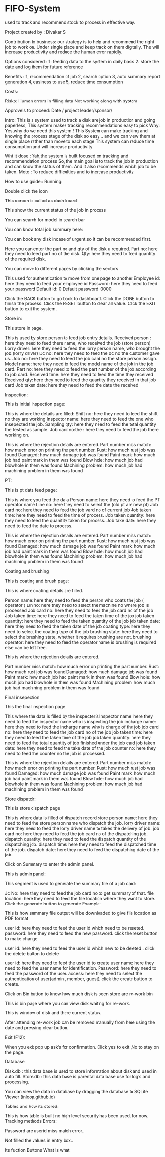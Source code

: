 # FIFO-System
used to track and recommend stock to process in effective way.




Project created by : Divakar S


Contribution to business: 
our strategy is to help and recommend the right job to work on. Under single place and keep track on them digitally. The will increase productivity and reduce the human error rapidly.

Options considered :
1: feeding data to the system in daily basis
2. store the date and log them for future reference 

Benefits :
1, recommendation of job
2, search option
3, auto summary  report generation
4, easiness to use
5, reduce time consumption

Costs:


Risks:
Human errors in filling data
Not working along with system


Approvels to proceed:
Date / project leader/sponsor/



Intro:
This is a system used to track a disk are job in production and going paperless,
This system makes tracking recommendations easy to pick
Why:
Yes,why do we need this system.! 
This System can make tracking and knowing the process stage of the disk so easy .. and we can view them at single place rather than move to each stage
This system can reduce time consumption and will increase productivity 

Wht it dose :
Yah,the system is built focused on tracking and recommendation process
So, the main goal is to track the job in production and can know the status of them.
And it also recommends which job to be taken.
Moto :
To reduce difficulties and to increase productivity 












How to use guide::
Running:
 
Double click the icon 
 
This screen is called as dash board


 
This show the current status of the job in process
 
You can search for model in search bar


 
You can know total job summary here:
 
You can book any disk incase of urgent.so it can be recommended first.
 
Here you can enter the part no and qty of the disk u required.
Part no: here they need to feed part no of the disk.
Qty:  here they need to feed quantity of the required disk.
 
You can move to different pages by clicking the sectors 

 
This used for authentication to move from one page to another
Employee id: here they need to feed your employee id
Password: here they need to feed your password 
Default id: 0
Default password: 0000


 
Click the BACK button to go back to dashboard.
Click the DONE button to finish the process.
Click the RESET button to clear all value.
Click the EXIT button to exit the system.


















Store in:
 
This store in page.

 
This is used by store person to feed job entry details.
Received person : here they need to feed there name, who received the job (store person)
Lorry driver: here they need to feed the lorry person name, who brought the job.(lorry driver)
Dc no: here they need to feed the dc no the customer gave us.
Job no:  here they need to feed the job card no the store person assign.
Model name:  here they need to feed the model name of the job in the job card.
Part no:  here they need to feed the part number of the job according to job card.
Received time:  here they need to feed the time they received
Received qty: here they need to feed the quantity they received in that job card
Job taken date: here they need to feed the date the received
















Inspection:
 
This is initial inspection page:

 
This is where the details are filled:
Shift no: here they need to feed the shift no they are working
Inspector name: here they need to feed the one who insepected the job.
Sampling qty: here they need to feed the total quantity the tested as sample.
Job card no:the : here they need to feed the job there working on.

 
This is where the rejection details are entered.
Part number miss match: how much error on printing the part number.
Rust: how much rust job was found
Damaged: how much damage job was found
Paint mark: how much job had paint mark in them was found
Blow hole: how much job had blowhole in them was found
Machining problem: how much job had machining problem in them was found



PT:

 
This is pt data feed page:

 
This is where you feed the data
Person name: here they need to feed the PT operator name
Line no: here they need to select the (old pt are new pt)
Job card no: here they need to feed the job vard no of current job
Job taken time: here they need to feed the time of process.
Job taken quantity: here they need to feed the quanitity taken for process.
Job take date: here they need to feed the date to process.

 
This is where the rejection details are entered.
Part number miss match: how much error on printing the part number.
Rust: how much rust job was found
Damaged: how much damage job was found
Paint mark: how much job had paint mark in them was found
Blow hole: how much job had blowhole in them was found
Machining problem: how much job had machining problem in them was found


Coating and brushing

 
This is coating and brush page:

 
This is where coating details are filled.

Person name: here they need to feed the person who coats the job ( operator )
Lin no: here they need to select the machine no where job is processed
Job card no: here they need to feed the job card no of the job
Job taken time: here they need to feed the taken time of the job
 job taken quantity: here they need to feed the taken quantity of the job
job taken date: here they need to feed the taken date of the job
 coating type: here they need to select the coating type of the job
brushing state: here they need to select the brushing state, whether it requires brushing are not.
brushing operator: here they need to feed the operator name is brushing is required else can be left free.

 
This is where the rejection details are entered.


Part number miss match: how much error on printing the part number.
Rust: how much rust job was found
Damaged: how much damage job was found
Paint mark: how much job had paint mark in them was found
Blow hole: how much job had blowhole in them was found
Machining problem: how much job had machining problem in them was found



















Final insepection

 
This the final inspection page:

 
This where the data is filled by the inspecter’s
Inspector name: here they need to feed the inspector name who is inspecting the job
incharge name: here they need to feed the incharge name who is charge of the job
job card no: here they need to feed the job card no of the job
job taken time: here they need to feed the taken time of the job
job taken quantity: here they need to feed the total quantity of job finished under the job card
job taken date: here they need to feed the take date of the job
counter no: here they need to feed the counter no the job is processed.

 
This is where the rejection details are entered.
Part number miss match: how much error on printing the part number.
Rust: how much rust job was found
Damaged: how much damage job was found
Paint mark: how much job had paint mark in them was found
Blow hole: how much job had blowhole in them was found
Machining problem: how much job had machining problem in them was found

Store dispatch:

 
This is store dispatch page

 

This is where data is filled of dispatch record 
store person name: here they need to feed the store person name who dispatch the job.
lorry driver name: here they need to feed the lorry driver name to takes the delivery of job.
job card no: here they need to feed the job card no of the dispatching job.
dispatch quantity: here they need to feed the dispatch quantity of the dispatching job.
dispatch time: here they need to feed the dispatched time of the job.
dispatch date: here they need to feed the dispatching date of the job.

 
Click on Summary to enter the admin panel.
 
This is admin panel:

 
This segment is used to generate the summary file of a job card:

Jc No: here they need to feed the job card no to get summary of that.
file location: here they need to feed the file location where they want to store. 
Click the generate button to generate 
Example:
 
This is how summary file output will be downloaded to give file location as PDF format 

 
user id: here they need to feed the user id which need to be reseted.
password: here they need to feed the new password.
click the reset button to make change 


 
user id: here they need to feed the user id which new to be deleted .
click the delete button to delete 



 
user id: here they need to feed the user id to create 
user name: here they need to feed the user name for identification.
Password: here they need to feed the password of the user.
access: here they need to select the authentication of user(admin , member, guest).
click the create button to create.

 
Click on Bin button to know how much disk is been store are re-work bin

 
This is bin page where you can view disk waiting for re-work.
 
This is window of disk and there current status.

 
After attending re-work job can be removed manually from here using the date and pressing clear button.


Exit (F12):
 
When you exit pop up ask’s for confirmation.
Click yes to exit ,No to stay on the page.











Database
 
Disk.db : this data base is used to store information about disk and used in auto fill.
Store.db : this data base is parental data base use for log’s and processing.

You can view the data in database by dragging the database to SQLite Viewer (inloop.github.io)







Tables and how its stored:
 
This is how table is built no high level security has been used. for now.
Tracking methods
Errors:
 
Password are userid miss match error..
 

Not filled the values in entry box..



Its fuction
Buttons
What is what



